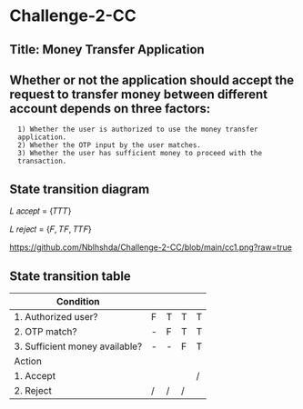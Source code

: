 # Challenge-2-CC

## Title: Money Transfer Application
## Whether or not the application should accept the request to transfer money between different account depends on three factors:
      1) Whether the user is authorized to use the money transfer
      application.
      2) Whether the OTP input by the user matches.
      3) Whether the user has sufficient money to proceed with the
      transaction.
## State transition diagram

  𝐿
  𝑎𝑐𝑐𝑒𝑝𝑡 = {𝑇𝑇𝑇}

  𝐿
  𝑟𝑒𝑗𝑒𝑐𝑡 = {𝐹, 𝑇𝐹, 𝑇𝑇𝐹}

https://github.com/Nblhshda/Challenge-2-CC/blob/main/cc1.png?raw=true

## State transition table

| Condition                      |             |              |              |                 | 
|--------------------------------|-------------|--------------|--------------|-----------------|
| 1. Authorized user?            | F           | T            | T            | T               | 
| 2. OTP match?                  | -           | F            | T            | T               | 
| 3. Sufficient money available? | -           | -            | F            | T               |
| Action                         |             |              |              |                 |
| 1. Accept                      |             |              |              | /               |
| 2. Reject                      | /           | /            | /            |                 | 
